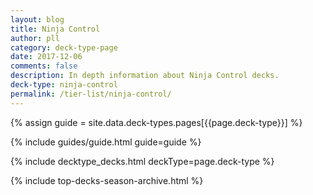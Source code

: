 ```yaml
---
layout: blog
title: Ninja Control
author: pll
category: deck-type-page
date: 2017-12-06
comments: false
description: In depth information about Ninja Control decks.
deck-type: ninja-control
permalink: /tier-list/ninja-control/ 
---
```


{% assign guide = site.data.deck-types.pages[{{page.deck-type}}] %}

{% include guides/guide.html guide=guide %}

{% include decktype_decks.html deckType=page.deck-type %}

{% include top-decks-season-archive.html %}